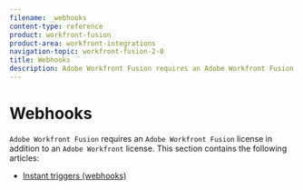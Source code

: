 ```yaml
---
filename: _webhooks
content-type: reference
product: workfront-fusion
product-area: workfront-integrations
navigation-topic: workfront-fusion-2-0
title: Webhooks
description: Adobe Workfront Fusion requires an Adobe Workfront Fusion license in addition to an Adobe Workfront license.
---
```


# Webhooks

`Adobe Workfront Fusion` requires an `Adobe Workfront Fusion` license in addition to an `Adobe Workfront` license.
This section contains the following articles:

* [Instant triggers (webhooks)](../../workfront-fusion/webhooks/instant-triggers-webhooks.md)

  <!--
  Create a custom mailhook
  -->

